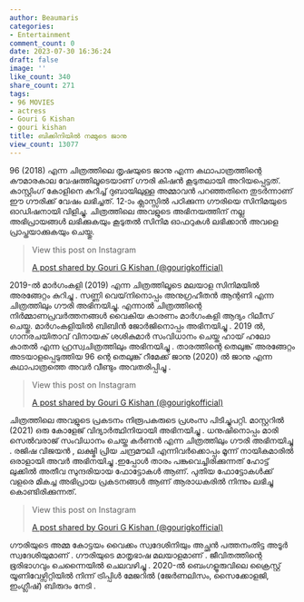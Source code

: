 ```yaml
---
author: Beaumaris
categories:
- Entertainment
comment_count: 0
date: 2023-07-30 16:36:24
draft: false
image: ''
like_count: 340
share_count: 271
tags:
- 96 MOVIES
- actress
- Gouri G Kishan
- gouri kishan
title: ബിക്കിനിയിൽ നമ്മുടെ ജാനു
view_count: 13077
---
```


96 (2018) എന്ന ചിത്രത്തിലെ തൃഷയുടെ ജാനു എന്ന കഥാപാത്രത്തിന്റെ കൗമാരകാല വേഷത്തിലൂടെയാണ് ഗൗരി കിഷൻ കൂടുതലായി അറിയപ്പെട്ടത്. കാസ്റ്റിംഗ് കോളിനെ കുറിച്ച് ദുബായിലുള്ള അമ്മാവൻ പറഞ്ഞതിനെ തുടർന്നാണ് ഈ ഗൗരിക്ക് വേഷം ലഭിച്ചത്. 12-ാം ക്ലാസ്സിൽ പഠിക്കുന്ന ഗൗരിയെ സിനിമയുടെ ഓഡിഷനായി വിളിച്ചു. ചിത്രത്തിലെ അവളുടെ അഭിനയത്തിന് നല്ല അഭിപ്രായങ്ങൾ ലഭിക്കുകയും കൂടുതൽ സിനിമ ഓഫറുകൾ ലഭിക്കാൻ അവളെ പ്രാപ്തയാക്കുകയും ചെയ്തു. 

> View this post on Instagram
> 
> [A post shared by Gouri G Kishan (@gourigkofficial)](https://www.instagram.com/p/CsWCC1pvlcn/?utm_source=ig_embed&utm_campaign=loading)

2019-ൽ മാർഗംകളി (2019) എന്ന ചിത്രത്തിലൂടെ മലയാള സിനിമയിൽ അരങ്ങേറ്റം കുറിച്ചു . സണ്ണി വെയ്‌നിനൊപ്പം അനുഗ്രഹീതൻ ആന്റണി എന്ന ചിത്രത്തിലും ഗൗരി അഭിനയിച്ചു. എന്നാൽ ചിത്രത്തിന്റെ നിർമ്മാണപ്രവർത്തനങ്ങൾ വൈകിയ കാരണം മാർഗംകളി ആദ്യം റിലീസ് ചെയ്തു. മാർഗംകളിയിൽ ബിബിൻ ജോർജിനൊപ്പം അഭിനയിച്ചു . 2019 ൽ, ഗാനരചയിതാവ് വിനായക് ശശികുമാർ സംവിധാനം ചെയ്ത ഹായ് ഹലോ കാതൽ എന്ന ഹ്രസ്വചിത്രത്തിലും അഭിനയിച്ചു . താരത്തിന്റെ തെലുങ്ക് അരങ്ങേറ്റം അടയാളപ്പെടുത്തിയ 96 ന്റെ തെലുങ്ക് റീമേക്ക് ജാനു (2020) ൽ ജാനു എന്ന കഥാപാത്രത്തെ അവർ വീണ്ടും അവതരിപ്പിച്ചു . 

> View this post on Instagram
> 
> [A post shared by Gouri G Kishan (@gourigkofficial)](https://www.instagram.com/p/Cu8wLJfvnsZ/?utm_source=ig_embed&utm_campaign=loading)

ചിത്രത്തിലെ അവളുടെ പ്രകടനം നിരൂപകരുടെ പ്രശംസ പിടിച്ചുപറ്റി. മാസ്റ്ററിൽ (2021) ഒരു കോളേജ് വിദ്യാർത്ഥിനിയായി അഭിനയിച്ചു . ധനുഷിനൊപ്പം മാരി സെൽവരാജ് സംവിധാനം ചെയ്ത കർണൻ എന്ന ചിത്രത്തിലും ഗൗരി അഭിനയിച്ചു . രജിഷ വിജയൻ , ലക്ഷ്മി പ്രിയ ചന്ദ്രമൗലി എന്നിവർക്കൊപ്പം മൂന്ന് നായികമാരിൽ ഒരാളായി അവർ അഭിനയിച്ചു .ഇപ്പോൾ താരം പങ്കുവെച്ചിരിക്കുന്നത് ഹോട്ട് ലുക്കിൽ അതീവ സുന്ദരിയായ ഫോട്ടോകൾ ആണ്. പുതിയ ഫോട്ടോകൾക്ക് വളരെ മികച്ച അഭിപ്രായ പ്രകടനങ്ങൾ ആണ് ആരാധകരിൽ നിന്നും ലഭിച്ചു കൊണ്ടിരിക്കുന്നത്. 

> View this post on Instagram
> 
> [A post shared by Gouri G Kishan (@gourigkofficial)](https://www.instagram.com/p/CvKAH6sPm0j/?utm_source=ig_embed&utm_campaign=loading)

ഗൗരിയുടെ അമ്മ കോട്ടയം വൈക്കം സ്വദേശിനിയും അച്ഛൻ പത്തനംതിട്ട അടൂർ സ്വദേശിയുമാണ് . ഗൗരിയുടെ മാതൃഭാഷ മലയാളമാണ് . ജീവിതത്തിന്റെ ഭൂരിഭാഗവും ചെന്നൈയിൽ ചെലവഴിച്ചു . 2020-ൽ ബെംഗളൂരുവിലെ ക്രൈസ്റ്റ് യൂണിവേഴ്സിറ്റിയിൽ നിന്ന് ട്രിപ്പിൾ മേജറിൽ (ജേർണലിസം, സൈക്കോളജി, ഇംഗ്ലീഷ്) ബിരുദം നേടി .